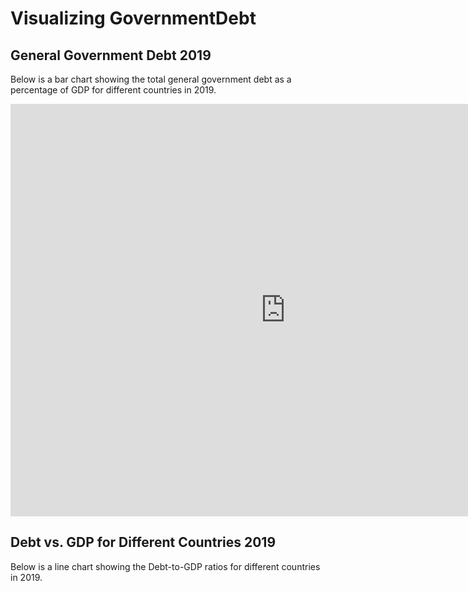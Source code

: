 # Visualizing GovernmentDebt

## General Government Debt 2019
Below is a bar chart showing the total general government debt as a percentage of GDP for different countries in 2019.
<iframe src="https://data.oecd.org/chart/6Oed" width="880" height="660" style="border: 0" mozallowfullscreen="true" webkitallowfullscreen="true" allowfullscreen="true"><a href="https://data.oecd.org/chart/6Oed" target="_blank">OECD Chart: General government debt, Total, % of GDP, Annual, 2019</a></iframe>

## Debt vs. GDP for Different Countries 2019
Below is a line chart showing the Debt-to-GDP ratios for different countries in 2019.
<div class="flourish-embed flourish-chart" data-src="visualisation/11149419"><script src="https://public.flourish.studio/resources/embed.js"></script></div>
